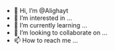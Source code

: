 - 👋 Hi, I’m @Alighayt
- 👀 I’m interested in ...
- 🌱 I’m currently learning ...
- 💞️ I’m looking to collaborate on ...
- 📫 How to reach me ...

<!---
Alighayt/Alighayt is a ✨ special ✨ repository because its `README.md` (this file) appears on your GitHub profile.
You can click the Preview link to take a look at your changes.
--->
